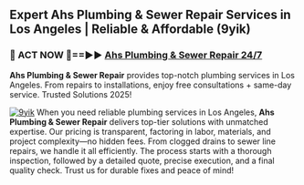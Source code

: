 ## Expert Ahs Plumbing & Sewer Repair Services in Los Angeles | Reliable & Affordable (9yik)  

<h3>🚿 ACT NOW 🌟==►► <a href="https://tinyurl.com/2ne6vx2x" rel="nofollow">Ahs Plumbing & Sewer Repair 24/7</a></h3>

**Ahs Plumbing & Sewer Repair** provides top-notch plumbing services in Los Angeles. From repairs to installations, enjoy free consultations + same-day service. Trusted Solutions 2025!

[![9yik](https://i.imgur.com/4PFF4AK.jpeg)](https://tinyurl.com/2ne6vx2x)
When you need reliable plumbing services in Los Angeles, **Ahs Plumbing & Sewer Repair** delivers top-tier solutions with unmatched expertise. Our pricing is transparent, factoring in labor, materials, and project complexity—no hidden fees. From clogged drains to sewer line repairs, we handle it all efficiently. The process starts with a thorough inspection, followed by a detailed quote, precise execution, and a final quality check. Trust us for durable fixes and peace of mind!